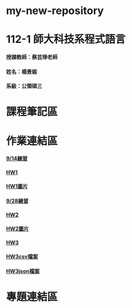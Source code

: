 # my-new-repository
# 112-1 師大科技系程式語言
#### 授課教師：蔡芸琤老師
#### 姓名：楊景娠
#### 系級：公領碩三
# 課程筆記區
# 作業連結區
#### [9/14練習](https://github.com/YangChingShen/my-new-repository/blob/main/TASK1.ipynb)
#### [HW1](https://github.com/YangChingShen/my-new-repository/blob/main/0921HW1/Task2.ipynb)
#### [HW1圖片](https://github.com/YangChingShen/my-new-repository/blob/main/0921HW1/0921HW1.docx)
#### [9/28練習](https://github.com/YangChingShen/my-new-repository/blob/main/0928%E7%B7%B4%E7%BF%92/HW1-Part2.ipynb)
#### [HW2](https://github.com/YangChingShen/my-new-repository/blob/main/1005HW2/20231005.task3.ipynb)
#### [HW2圖片](https://github.com/YangChingShen/my-new-repository/blob/main/1005HW2/1005HW1.docx)
#### [HW3](https://github.com/YangChingShen/my-new-repository/blob/main/HW3/HW3.ipynb)
#### [HW3csv檔案](https://github.com/YangChingShen/my-new-repository/blob/main/HW3/NewJeans.csv)
#### [HW3json檔案](https://github.com/YangChingShen/my-new-repository/blob/main/HW3/NewJeans.json)
# 專題連結區

